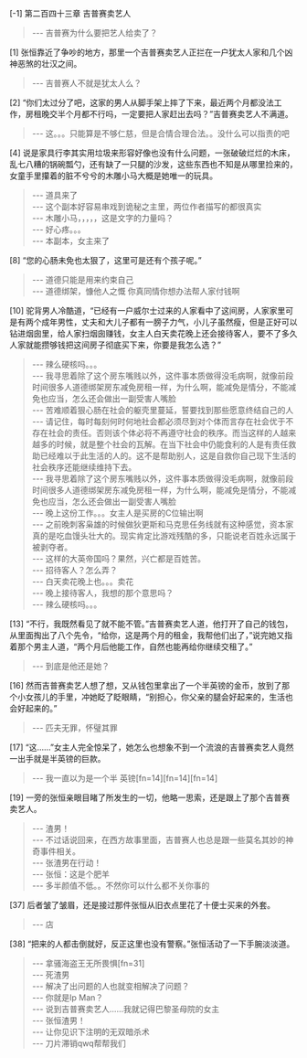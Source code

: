 
[-1] 第二百四十三章 吉普赛卖艺人
>--- 吉普赛为什么要把艺人给卖了？<br>

[1] 张恒靠近了争吵的地方，那里一个吉普赛卖艺人正拦在一户犹太人家和几个凶神恶煞的壮汉之间。
>--- 吉普赛人不就是犹太人么？<br>

[2] “你们太过分了吧，这家的男人从脚手架上摔了下来，最近两个月都没法工作，房租晚交半个月都不行吗，一定要把人家赶出去吗？”吉普赛卖艺人不满道。
>--- 这。。。只能算是不够仁慈，但是合情合理合法。。没什么可以指责的吧<br>

[4] 说是家具行李其实用垃圾来形容好像也没有什么问题，一张破破烂烂的木床，乱七八糟的锅碗瓢勺，还有缺了一只腿的沙发，这些东西也不知是从哪里捡来的，女童手里攥着的脏不兮兮的木雕小马大概是她唯一的玩具。
>--- 道具来了<br>
>--- 这个副本好容易串戏到诡秘之主里，两位作者描写的都很真实<br>
>--- 木雕小马，，，，，这是文字的力量吗？<br>
>--- 好心疼。。。<br>
>--- 本副本，女主来了<br>

[8] “您的心肠未免也太狠了，这里可是还有个孩子呢。”
>--- 道德只能是用来约束自己<br>
>--- 道德绑架，慷他人之慨
你真同情你想办法帮人家付钱啊<br>

[10] 驼背男人冷酷道，“已经有一户威尔士过来的人家看中了这间房，人家家里可是有两个成年男性，丈夫和大儿子都有一膀子力气，小儿子虽然瘦，但是正好可以钻进烟囱里，给人家扫烟囱赚钱，女主人白天卖花晚上还会接待客人，要不了多久人家就能攒够钱把这间房子彻底买下来，你要是我怎么选？”
>--- 辣么硬核吗。。。<br>
>--- 我寻思着除了这个房东嘴贱以外，这件事本质做得没毛病啊，就像前段时间很多人道德绑架房东减免房租一样，为什么啊，能减免是情分，不能减免也应当，怎么还会做出一副受害人嘴脸<br>
>--- 苦难顺着狠心肠在社会的躯壳里蔓延，誓要找到那些愿意终结自己的人<br>
>--- 请记住，每时每刻何时何地社会都必须尽到对个体而言存在社会优于不存在社会的责任。否则该个体必将不再遵守社会的秩序。而当这样的人越来越多的时候，就是整个社会的瓦解。在当下社会中仍能食利的人是有责任救助已经难以于此生活的人的。这不是帮助别人，这是自救你自己现下生活的社会秩序还能继续维持下去。<br>
>--- 我寻思着除了这个房东嘴贱以外，这件事本质做得没毛病啊，就像前段时间很多人道德绑架房东减免房租一样，为什么啊，能减免是情分，不能减免也应当，怎么还会做出一副受害人嘴脸<br>
>--- 晚上这份工作。。。女主人是买房的C位输出啊<br>
>--- 之前晚刺客枭雄的时候做狄更斯和马克思任务线就有这种感觉，资本家真的是吃血馒头壮大的。现实肯定比游戏残酷的多，只能说老百姓永远属于被剥夺者。<br>
>--- 这样的大英帝国吗？果然，兴亡都是百姓苦。<br>
>--- 招待客人？怎么弄？<br>
>--- 白天卖花晚上也。。。卖花<br>
>--- 晚上接待客人，我想的那个意思吗？<br>
>--- 辣么硬核吗。。。<br>

[13] “不行，我既然看见了就不能不管。”吉普赛卖艺人道，他打开了自己的钱包，从里面掏出了八个先令，“给你，这是两个月的租金，我帮他们出了，”说完她又指着那个男主人道，“两个月后他能工作，自然也能再给你继续交租了。”
>--- 到底是他还是她？<br>

[16] 然而吉普赛卖艺人想了想，又从钱包里拿出了一个半英镑的金币，放到了那个小女孩儿的手里，冲她眨了眨眼睛，“别担心，你父亲的腿会好起来的，生活也会好起来的。”
>--- 匹夫无罪，怀璧其罪<br>

[17] “这……”女主人完全惊呆了，她怎么也想象不到一个流浪的吉普赛卖艺人竟然一出手就是半英镑的巨款。
>--- 我一直以为是一个半  英镑[fn=14][fn=14][fn=14]<br>

[19] 一旁的张恒亲眼目睹了所发生的一切，他略一思索，还是跟上了那个吉普赛卖艺人。
>--- 渣男！<br>
>--- 不过话说回来，在西方故事里面，吉普赛人也总是跟一些莫名其妙的神奇事件相关。<br>
>--- 张渣男在行动！<br>
>--- 张恒：这是个肥羊<br>
>--- 多半颜值不低。。不然你可以什么都不关你事的<br>

[37] 后者皱了皱眉，还是接过那件张恒从旧衣点里花了十便士买来的外套。
>--- 店<br>

[38] “把来的人都击倒就好，反正这里也没有警察。”张恒活动了一下手腕淡淡道。
>--- 拿骚海盗王无所畏惧[fn=31]<br>
>--- 死渣男<br>
>--- 解决了出问题的人也就变相解决了问题？<br>
>--- 你就是Ip Man？<br>
>--- 说到吉普赛卖艺人……我就记得巴黎圣母院的女主<br>
>--- 张恒渣男！<br>
>--- 让你见识下注明的无双暗杀术<br>
>--- 刀片滞销qwq帮帮我们<br>
